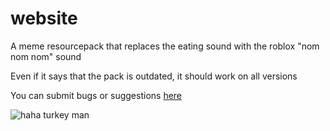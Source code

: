 # website

A meme resourcepack that replaces the eating sound with the roblox "nom nom nom" sound

Even if it says that the pack is outdated, it should work on all versions

You can submit bugs or suggestions [here](https://docs.google.com/forms/d/e/1FAIpQLSeELpo_gqlwn4ftgP_tkB6I-rq6c6nyvs4BM07e89AKy3DI2g/viewform?usp=sf_link)

![haha turkey man](https://cdn.modrinth.com/data/kR80cqE6/images/8011b996a220d1b78fe54a5ef2c125959e3caf39.png)
